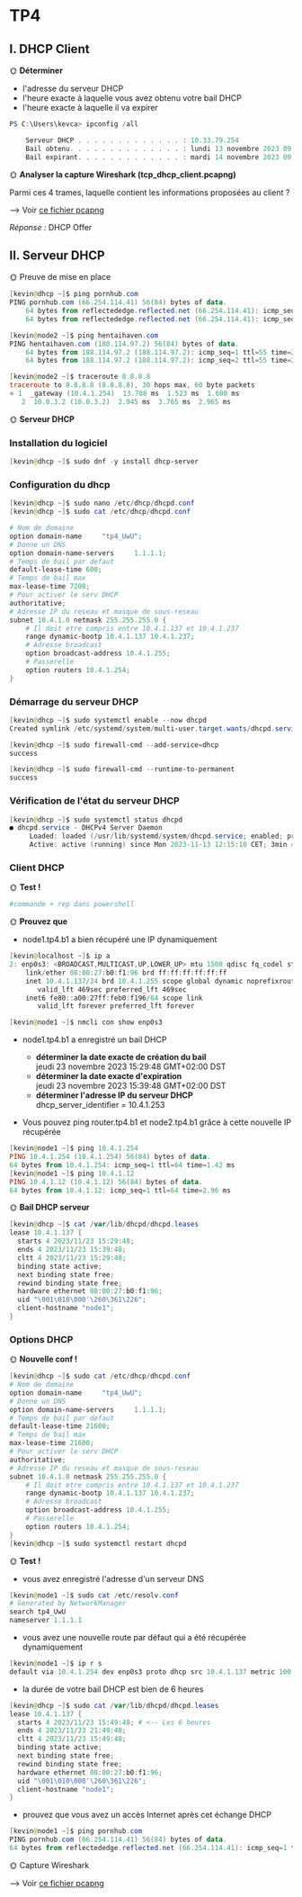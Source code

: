 # TP4

## I. DHCP Client

🌞 **Déterminer**

- l'adresse du serveur DHCP
- l'heure exacte à laquelle vous avez obtenu votre bail DHCP
- l'heure exacte à laquelle il va expirer

```powershell
PS C:\Users\kevca> ipconfig /all

    Serveur DHCP . . . . . . . . . . . . . : 10.33.79.254
    Bail obtenu. . . . . . . . . . . . . . : lundi 13 novembre 2023 09:42:26
    Bail expirant. . . . . . . . . . . . . : mardi 14 novembre 2023 09:42:14
```

🌞 **Analyser la capture Wireshark (tcp_dhcp_client.pcapng)**

Parmi ces 4 trames, laquelle contient les informations proposées au client ?

--> Voir [ce fichier pcapng](DHCP.pcapng)

*Réponse :*  DHCP Offer

## II. Serveur DHCP

🌞 Preuve de mise en place

```powershell
[kevin@dhcp ~]$ ping pornhub.com
PING pornhub.com (66.254.114.41) 56(84) bytes of data.
    64 bytes from reflectededge.reflected.net (66.254.114.41): icmp_seq=1 ttl=53 time=15.4 ms
    64 bytes from reflectededge.reflected.net (66.254.114.41): icmp_seq=2 ttl=53 time=15.5 ms
```

```powershell
[kevin@node2 ~]$ ping hentaihaven.com
PING hentaihaven.com (188.114.97.2) 56(84) bytes of data.
    64 bytes from 188.114.97.2 (188.114.97.2): icmp_seq=1 ttl=55 time=23.0 ms
    64 bytes from 188.114.97.2 (188.114.97.2): icmp_seq=2 ttl=55 time=22.5 ms
```

```powershell
[kevin@node2 ~]$ traceroute 8.8.8.8
traceroute to 8.8.8.8 (8.8.8.8), 30 hops max, 60 byte packets
⭐ 1  _gateway (10.4.1.254)  13.708 ms  1.523 ms  1.600 ms
   2  10.0.3.2 (10.0.3.2)  2.945 ms  3.765 ms  2.965 ms
```

🌞 **Serveur DHCP**

### Installation du logiciel

```powershell
[kevin@dhcp ~]$ sudo dnf -y install dhcp-server
```

### Configuration du dhcp

```powershell
[kevin@dhcp ~]$ sudo nano /etc/dhcp/dhcpd.conf
[kevin@dhcp ~]$ sudo cat /etc/dhcp/dhcpd.conf

# Nom de domaine
option domain-name     "tp4_UwU";
# Donne un DNS
option domain-name-servers     1.1.1.1;
# Temps de bail par defaut
default-lease-time 600;
# Temps de bail max
max-lease-time 7200;
# Pour activer le serv DHCP
authoritative;
# Adresse IP du reseau et masque de sous-reseau
subnet 10.4.1.0 netmask 255.255.255.0 {
    # Il doit etre compris entre 10.4.1.137 et 10.4.1.237
    range dynamic-bootp 10.4.1.137 10.4.1.237;
    # Adresse broadcast
    option broadcast-address 10.4.1.255;
    # Passerelle
    option routers 10.4.1.254;
}

```

### Démarrage du serveur DHCP

```powershell
[kevin@dhcp ~]$ sudo systemctl enable --now dhcpd
Created symlink /etc/systemd/system/multi-user.target.wants/dhcpd.service → /usr/lib/systemd/system/dhcpd.service.

[kevin@dhcp ~]$ sudo firewall-cmd --add-service=dhcp
success

[kevin@dhcp ~]$ sudo firewall-cmd --runtime-to-permanent
success
```

### Vérification de l'état du serveur DHCP

```powershell
[kevin@dhcp ~]$ sudo systemctl status dhcpd
● dhcpd.service - DHCPv4 Server Daemon
     Loaded: loaded (/usr/lib/systemd/system/dhcpd.service; enabled; preset: disabled)
     Active: active (running) since Mon 2023-11-13 12:15:10 CET; 3min 42s ago
```

### Client DHCP

🌞 **Test !**

```powershell
#commande + rep dans powershell
```

🌞 **Prouvez que**

- node1.tp4.b1 a bien récupéré une IP dynamiquement

```powershell
[kevin@localhost ~]$ ip a
2: enp0s3: <BROADCAST,MULTICAST,UP,LOWER_UP> mtu 1500 qdisc fq_codel state UP group default qlen 1000
    link/ether 08:00:27:b0:f1:96 brd ff:ff:ff:ff:ff:ff
    inet 10.4.1.137/24 brd 10.4.1.255 scope global dynamic noprefixroute enp0s3
       valid_lft 469sec preferred_lft 469sec
    inet6 fe80::a00:27ff:feb0:f196/64 scope link
       valid_lft forever preferred_lft forever
```

```powershell
[kevin@node1 ~]$ nmcli con show enp0s3
```

- node1.tp4.b1 a enregistré un bail DHCP
  - **déterminer la date exacte de création du bail**  
      jeudi 23 novembre 2023 15:29:48 GMT+02:00 DST
  - **déterminer la date exacte d'expiration**  
      jeudi 23 novembre 2023 15:39:48 GMT+02:00 DST
  - **déterminer l'adresse IP du serveur DHCP**  
      dhcp_server_identifier = 10.4.1.253

- Vous pouvez ping router.tp4.b1 et node2.tp4.b1 grâce à cette nouvelle IP récupérée

```powershell
[kevin@node1 ~]$ ping 10.4.1.254
PING 10.4.1.254 (10.4.1.254) 56(84) bytes of data.
64 bytes from 10.4.1.254: icmp_seq=1 ttl=64 time=1.42 ms
[kevin@node1 ~]$ ping 10.4.1.12
PING 10.4.1.12 (10.4.1.12) 56(84) bytes of data.
64 bytes from 10.4.1.12: icmp_seq=1 ttl=64 time=2.96 ms
```

🌞 **Bail DHCP serveur**

```powershell
[kevin@dhcp ~]$ cat /var/lib/dhcpd/dhcpd.leases
lease 10.4.1.137 {
  starts 4 2023/11/23 15:29:48;
  ends 4 2023/11/23 15:39:48;
  cltt 4 2023/11/23 15:29:48;
  binding state active;
  next binding state free;
  rewind binding state free;
  hardware ethernet 08:00:27:b0:f1:96;
  uid "\001\010\000'\260\361\226";
  client-hostname "node1";
}
```

### Options DHCP

🌞 **Nouvelle conf !**

```powershell
[kevin@dhcp ~]$ sudo cat /etc/dhcp/dhcpd.conf
# Nom de domaine
option domain-name     "tp4_UwU";
# Donne un DNS
option domain-name-servers     1.1.1.1;
# Temps de bail par defaut
default-lease-time 21600;
# Temps de bail max
max-lease-time 21600;
# Pour activer le serv DHCP
authoritative;
# Adresse IP du reseau et masque de sous-reseau
subnet 10.4.1.0 netmask 255.255.255.0 {
    # Il doit etre compris entre 10.4.1.137 et 10.4.1.237
    range dynamic-bootp 10.4.1.137 10.4.1.237;
    # Adresse broadcast
    option broadcast-address 10.4.1.255;
    # Passerelle
    option routers 10.4.1.254;
}
[kevin@dhcp ~]$ sudo systemctl restart dhcpd
```

🌞 **Test !**

- vous avez enregistré l'adresse d'un serveur DNS

```powershell
[kevin@node1 ~]$ sudo cat /etc/resolv.conf
# Generated by NetworkManager
search tp4_UwU
nameserver 1.1.1.1
```

- vous avez une nouvelle route par défaut qui a été récupérée dynamiquement

```powershell
[kevin@node1 ~]$ ip r s
default via 10.4.1.254 dev enp0s3 proto dhcp src 10.4.1.137 metric 100
```

- la durée de votre bail DHCP est bien de 6 heures

```powershell
[kevin@dhcp ~]$ sudo cat /var/lib/dhcpd/dhcpd.leases
lease 10.4.1.137 {
  starts 4 2023/11/23 15:49:48; # <-- Les 6 heures
  ends 4 2023/11/23 21:49:48;
  cltt 4 2023/11/23 15:49:48;
  binding state active;
  next binding state free;
  rewind binding state free;
  hardware ethernet 08:00:27:b0:f1:96;
  uid "\001\010\000'\260\361\226";
  client-hostname "node1";
}
```

- prouvez que vous avez un accès Internet après cet échange DHCP

```powershell
[kevin@node1 ~]$ ping pornhub.com
PING pornhub.com (66.254.114.41) 56(84) bytes of data.
64 bytes from reflectededge.reflected.net (66.254.114.41): icmp_seq=1 ttl=53 time=17.2 ms
```

🌞 Capture Wireshark

--> Voir [ce fichier pcapng](tp4_dhcp_server.pcapng)
